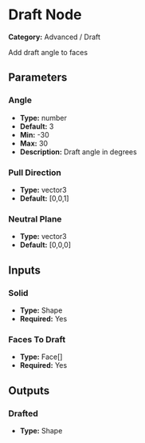
# Draft Node

**Category:** Advanced / Draft

Add draft angle to faces

## Parameters


### Angle
- **Type:** number
- **Default:** 3
- **Min:** -30
- **Max:** 30
- **Description:** Draft angle in degrees


### Pull Direction
- **Type:** vector3
- **Default:** [0,0,1]





### Neutral Plane
- **Type:** vector3
- **Default:** [0,0,0]





## Inputs


### Solid
- **Type:** Shape
- **Required:** Yes



### Faces To Draft
- **Type:** Face[]
- **Required:** Yes



## Outputs


### Drafted
- **Type:** Shape




